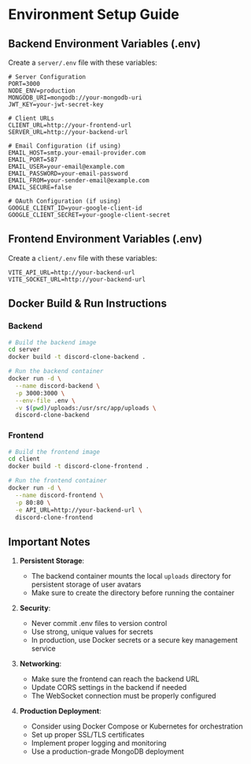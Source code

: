 # Environment Setup Guide

## Backend Environment Variables (.env)
Create a `server/.env` file with these variables:
```env
# Server Configuration
PORT=3000
NODE_ENV=production
MONGODB_URI=mongodb://your-mongodb-uri
JWT_KEY=your-jwt-secret-key

# Client URLs
CLIENT_URL=http://your-frontend-url
SERVER_URL=http://your-backend-url

# Email Configuration (if using)
EMAIL_HOST=smtp.your-email-provider.com
EMAIL_PORT=587
EMAIL_USER=your-email@example.com
EMAIL_PASSWORD=your-email-password
EMAIL_FROM=your-sender-email@example.com
EMAIL_SECURE=false

# OAuth Configuration (if using)
GOOGLE_CLIENT_ID=your-google-client-id
GOOGLE_CLIENT_SECRET=your-google-client-secret
```

## Frontend Environment Variables (.env)
Create a `client/.env` file with these variables:
```env
VITE_API_URL=http://your-backend-url
VITE_SOCKET_URL=http://your-backend-url
```

## Docker Build & Run Instructions

### Backend
```bash
# Build the backend image
cd server
docker build -t discord-clone-backend .

# Run the backend container
docker run -d \
  --name discord-backend \
  -p 3000:3000 \
  --env-file .env \
  -v $(pwd)/uploads:/usr/src/app/uploads \
  discord-clone-backend
```

### Frontend
```bash
# Build the frontend image
cd client
docker build -t discord-clone-frontend .

# Run the frontend container
docker run -d \
  --name discord-frontend \
  -p 80:80 \
  -e API_URL=http://your-backend-url \
  discord-clone-frontend
```

## Important Notes

1. **Persistent Storage**: 
   - The backend container mounts the local `uploads` directory for persistent storage of user avatars
   - Make sure to create the directory before running the container

2. **Security**:
   - Never commit .env files to version control
   - Use strong, unique values for secrets
   - In production, use Docker secrets or a secure key management service

3. **Networking**:
   - Make sure the frontend can reach the backend URL
   - Update CORS settings in the backend if needed
   - The WebSocket connection must be properly configured

4. **Production Deployment**:
   - Consider using Docker Compose or Kubernetes for orchestration
   - Set up proper SSL/TLS certificates
   - Implement proper logging and monitoring
   - Use a production-grade MongoDB deployment